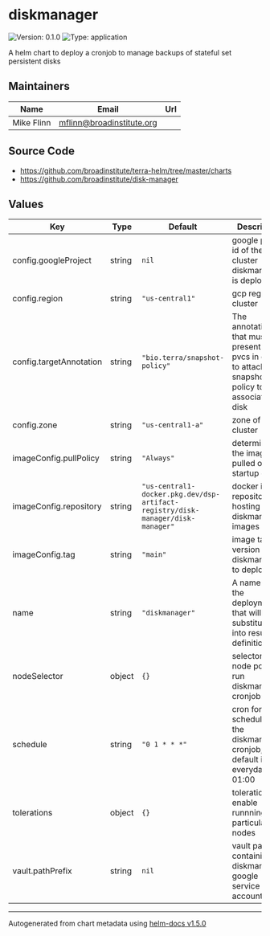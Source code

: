 # diskmanager

![Version: 0.1.0](https://img.shields.io/badge/Version-0.1.0-informational?style=flat-square) ![Type: application](https://img.shields.io/badge/Type-application-informational?style=flat-square)

A helm chart to deploy a cronjob to manage backups of stateful set persistent disks

## Maintainers

| Name | Email | Url |
| ---- | ------ | --- |
| Mike Flinn | mflinn@broadinstitute.org |  |

## Source Code

* <https://github.com/broadinstitute/terra-helm/tree/master/charts>
* <https://github.com/broadinstitute/disk-manager>

## Values

| Key | Type | Default | Description |
|-----|------|---------|-------------|
| config.googleProject | string | `nil` | google project id of the cluster diskmanager is deployed in |
| config.region | string | `"us-central1"` | gcp region of cluster |
| config.targetAnnotation | string | `"bio.terra/snapshot-policy"` | The annotation that must be present on pvcs in order to attach snapshot policy to the associated disk |
| config.zone | string | `"us-central1-a"` | zone of cluster |
| imageConfig.pullPolicy | string | `"Always"` | determines if the image is pulled on pod startup or not |
| imageConfig.repository | string | `"us-central1-docker.pkg.dev/dsp-artifact-registry/disk-manager/disk-manager"` | docker image repository hosting diskmanager images |
| imageConfig.tag | string | `"main"` | image tag version of diskmanager to deploy |
| name | string | `"diskmanager"` | A name for the deployment that will be substituted into resuorce definitions |
| nodeSelector | object | `{}` | selector for node pool to run diskmanager cronjob on |
| schedule | string | `"0 1 * * *"` | cron format schedule for the diskmanager cronjob, default is everyday at 01:00 |
| tolerations | object | `{}` | tolerations to enable runnning on particular nodes |
| vault.pathPrefix | string | `nil` | vault path containing diskmanager's google service account |

----------------------------------------------
Autogenerated from chart metadata using [helm-docs v1.5.0](https://github.com/norwoodj/helm-docs/releases/v1.5.0)
